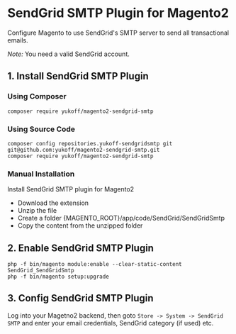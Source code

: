 # SendGrid SMTP Plugin for Magento2
Configure Magento to use SendGrid's SMTP server to send all transactional emails.

*Note:* You need a valid SendGrid account.

## 1. Install SendGrid SMTP Plugin
### Using Composer
```
composer require yukoff/magento2-sendgrid-smtp
```

### Using Source Code
```
composer config repositories.yukoff-sendgridsmtp git git@github.com:yukoff/magento2-sendgrid-smtp.git
composer require yukoff/magento2-sendgrid-smtp
```

### Manual Installation
Install SendGrid SMTP plugin for Magento2
 * Download the extension
 * Unzip the file
 * Create a folder {MAGENTO_ROOT}/app/code/SendGrid/SendGridSmtp
 * Copy the content from the unzipped folder

## 2. Enable SendGrid SMTP Plugin
```
php -f bin/magento module:enable --clear-static-content SendGrid_SendGridSmtp
php -f bin/magento setup:upgrade
```

## 3. Config SendGrid SMTP Plugin
Log into your Magetno2 backend, then goto `Store -> System -> SendGrid SMTP` and enter your email credentials, SendGrid category (if used) etc.

